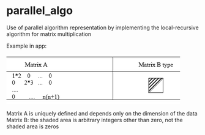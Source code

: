 # parallel_algo
Use of parallel algorithm representation by implementing the local-recursive algorithm for matrix multiplication

Example in app:

![example](https://raw.githubusercontent.com/lion223/parallel_algo/master/example.jpg)

Matrix A is uniquely defined and depends only on the dimension of the data
Matrix B: the shaded area is arbitrary integers other than zero, not the shaded area is zeros



